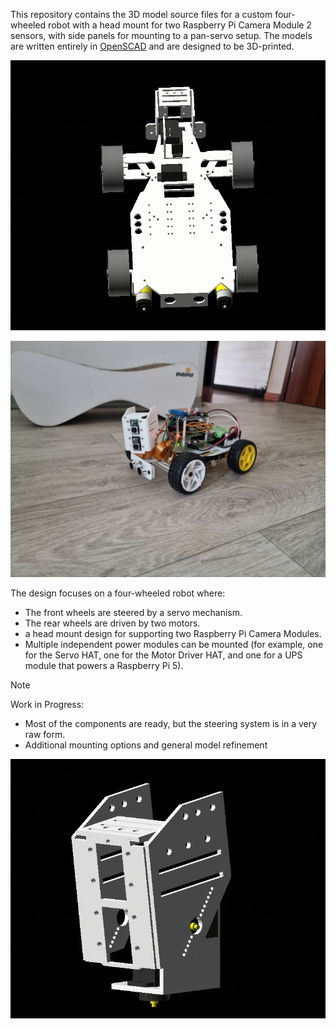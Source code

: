 This repository contains the 3D model source files for a custom four-wheeled robot with a head mount for two Raspberry Pi Camera Module 2 sensors, with side panels for mounting to a pan-servo setup. The models are written entirely in [OpenSCAD](https://openscad.org/) and are designed to be 3D-printed.

![Demo](./demo/picar-cad-demo.gif)

![Demo Full](./demo/picar-cad-full.jpg)

The design focuses on a four-wheeled robot where:

- The front wheels are steered by a servo mechanism.
- The rear wheels are driven by two motors.
- a head mount design for supporting two Raspberry Pi Camera Modules.
- Multiple independent power modules can be mounted (for example, one for the Servo HAT, one for the Motor Driver HAT, and one for a UPS module that powers a Raspberry Pi 5).

> [!NOTE]
> Work in Progress:
>
> - Most of the components are ready, but the steering system is in a very raw form.
> - Additional mounting options and general model refinement

![Demo Head](./demo/picar-cad-head-demo.gif)
